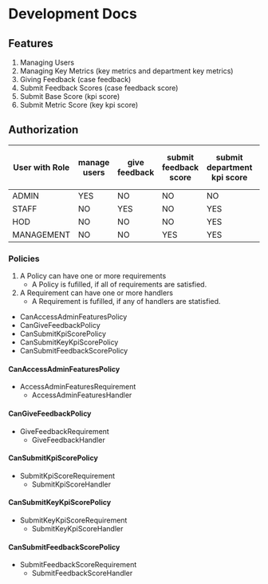 # Development Docs

## Features

1. Managing Users
2. Managing Key Metrics (key metrics and department key metrics)
3. Giving Feedback (case feedback)
4. Submit Feedback Scores (case feedback score)
5. Submit Base Score (kpi score)
6. Submit Metric Score (key kpi score)

## Authorization

| User with Role | manage users | give feedback | submit feedback score | submit department kpi score | submit key kpi score |
| -------------- | ------------ | ------------- | --------------------- | --------------------------- | -------------------- |
| ADMIN          | YES          | NO            | NO                    | NO                          | NO                   |
| STAFF          | NO           | YES           | NO                    | YES                         | NO                   |
| HOD            | NO           | NO            | NO                    | YES                         | YES                  |
| MANAGEMENT     | NO           | NO            | YES                   | YES                         | YES                  |

### Policies

1. A Policy can have one or more requirements
   - A Policy is fufilled, if all of requirements are satisfied.
2. A Requirement can have one or more handlers
   - A Requirement is fufilled, if any of handlers are statisfied.

- CanAccessAdminFeaturesPolicy
- CanGiveFeedbackPolicy
- CanSubmitKpiScorePolicy
- CanSubmitKeyKpiScorePolicy
- CanSubmitFeedbackScorePolicy

#### CanAccessAdminFeaturesPolicy

- AccessAdminFeaturesRequirement
  - AccessAdminFeaturesHandler

#### CanGiveFeedbackPolicy

- GiveFeedbackRequirement
  - GiveFeedbackHandler

#### CanSubmitKpiScorePolicy

- SubmitKpiScoreRequirement
  - SubmitKpiScoreHandler

#### CanSubmitKeyKpiScorePolicy

- SubmitKeyKpiScoreRequirement
  - SubmitKeyKpiScoreHandler

#### CanSubmitFeedbackScorePolicy

- SubmitFeedbackScoreRequirement
  - SubmitFeedbackScoreHandler
